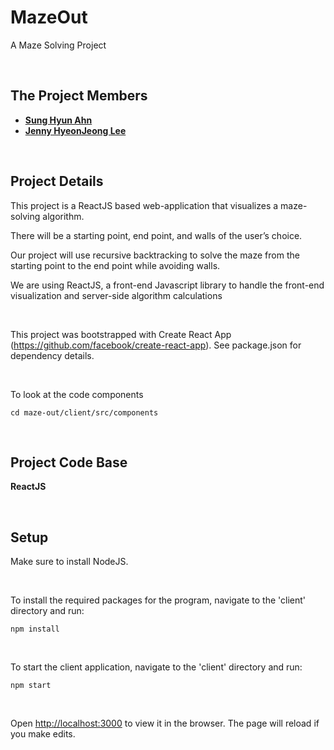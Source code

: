 # MazeOut
A Maze Solving Project

<br>

## The Project Members
* [**Sung Hyun Ahn**](https://github.com/sahn1998)
* [**Jenny HyeonJeong Lee**](https://github.com/jhjlee0329)

<br>

## Project Details

<p>This project is a ReactJS based web-application that visualizes a maze-solving algorithm.</p>
<p>There will be a starting point, end point, and walls of the user’s choice.</p>
<p>Our project will use recursive backtracking to solve the maze from the starting point to the end point while avoiding walls.</p>
<p>We are using ReactJS, a front-end Javascript library to handle the front-end visualization and server-side algorithm calculations</p>

<br>

This project was bootstrapped with Create React App (https://github.com/facebook/create-react-app). See package.json for dependency details.

<br>

To look at the code components
```
cd maze-out/client/src/components
```

<br>

## Project Code Base
**ReactJS**

<br>

## Setup
Make sure to install NodeJS.

<br>

To install the required packages for the program, navigate to the 'client' directory and run:

```
npm install
```

<br>

To start the client application, navigate to the 'client' directory and run:

```
npm start
```

<br> 

Open [http://localhost:3000](http://localhost:3000) to view it in the browser.
The page will reload if you make edits.
